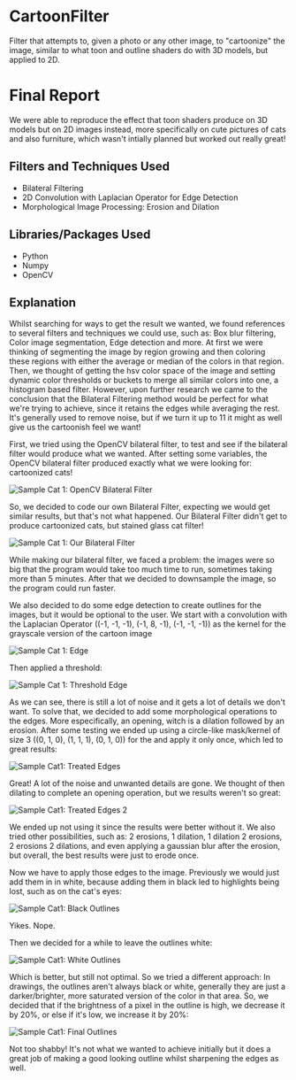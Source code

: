 # CartoonFilter
Filter that attempts to, given a photo or any other image, to "cartoonize" the image, similar to what toon and outline shaders do with 3D models, but applied to 2D.

# Final Report
We were able to reproduce the effect that toon shaders produce on 3D models but on 2D images instead, more specifically on cute pictures of cats and also furniture, which wasn't intially planned but worked out really great!

## Filters and Techniques Used
* Bilateral Filtering
* 2D Convolution with Laplacian Operator for Edge Detection
* Morphological Image Processing: Erosion and Dilation

## Libraries/Packages Used
* Python
* Numpy
* OpenCV

## Explanation
  Whilst searching for ways to get the result we wanted, we found references to several filters and techniques we could use, such as: Box blur filtering, Color image segmentation, Edge detection and more.
  At first we were thinking of segmenting the image by region growing and then coloring these regions with either the average or median of the colors in that region.
  Then, we thought of getting the hsv color space of the image and setting dynamic color thresholds or buckets to merge all similar colors into one, a histogram based filter.
  However, upon further research we came to the conclusion that the Bilateral Filtering method would be perfect for what we're trying to achieve, since it retains the edges while averaging the rest. It's generally used to remove noise, but if we turn it up to 11 it might as well give us the cartoonish feel we want!

First, we tried using the OpenCV bilateral filter, to test and see if the bilateral filter would produce what we wanted. 
After setting some variables, the OpenCV bilateral filter produced exactly what we were looking for: cartoonized cats!

![Sample Cat 1: OpenCV Bilateral Filter](Cats/Final/GatoFofinho_cartoon.png)

So, we decided to code our own Bilateral Filter, expecting we would get similar results, but that's not what happened.
Our Bilateral Filter didn't get to produce cartoonized cats, but stained glass cat filter!

![Sample Cat 1: Our Bilateral Filter](Cats/Final/GatoFofinho_stained_glass.png)

While making our bilateral filter, we faced a problem: the images were so big that the program would take too much time to run, sometimes taking more than 5 minutes. After that we decided to downsample the image, so the program could run faster.

<!-- Aqui colocam a explicacao do bilateral 
    Aumento da saturacao
    Mostra com mobília tambem
-->

We also decided to do some edge detection to create outlines for the images, but it would be optional to the user.
We start with a convolution with the Laplacian Operator ((-1, -1, -1), (-1, 8, -1), (-1, -1, -1)) as the kernel for the grayscale version of the cartoon image

![Sample Cat 1: Edge](Cats/Final/Edge.png)

Then applied a threshold:

![Sample Cat 1: Threshold Edge](Cats/Final/EdgeThreshold.png)

As we can see, there is still a lot of noise and it gets a lot of details we don't want.
To solve that, we decided to add some morphological operations to the edges. More especifically, an opening, witch is a dilation followed by an erosion.
After some testing we ended up using a circle-like mask/kernel of size 3 ((0, 1, 0), (1, 1, 1), (0, 1, 0)) for the and apply it only once, which led to great results:

![Sample Cat1: Treated Edges](Cats/Final/Erosion.png)

Great! A lot of the noise and unwanted details are gone.
We thought of then dilating to complete an opening operation, but we results weren't so great:

![Sample Cat1: Treated Edges 2](Cats/Final/Dilation.png)

We ended up not using it since the results were better without it. We also tried other possibilities, such as: 2 erosions, 1 dilation, 1 dilation 2 erosions, 2 erosions 2 dilations, and even applying a gaussian blur after the erosion, but overall, the best results were just to erode once.

Now we have to apply those edges to the image. Previously we would just add them in in white, because adding them in black led to highlights being lost, such as on the cat's eyes:

![Sample Cat1: Black Outlines](Cats/Final/Demon.png)

Yikes. Nope.

Then we decided for a while to leave the outlines white:

![Sample Cat1: White Outlines](Cats/Final/WhiteOutline.png)

Which is better, but still not optimal.
So we tried a different approach: In drawings, the outlines aren't always black or white, generally they are just a darker/brighter, more saturated version of the color in that area. So, we decided that if the brightness of a pixel in the outline is high, we decrease it by 20%, or else if it's low, we increase it by 20%:

![Sample Cat1: Final Outlines](Cats/Final/FinalOutline.png)

Not too shabby! It's not what we wanted to achieve initially but it does a great job of making a good looking outline whilst sharpening the edges as well.
